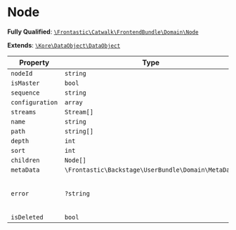 #  Node

**Fully Qualified**: [`\Frontastic\Catwalk\FrontendBundle\Domain\Node`](../../../../src/php/FrontendBundle/Domain/Node.php)

**Extends**: [`\Kore\DataObject\DataObject`](https://github.com/kore/DataObject)

Property|Type|Default|Description
--------|----|-------|-----------
`nodeId`|`string`||
`isMaster`|`bool`|`false`|
`sequence`|`string`||
`configuration`|`array`|`[]`|
`streams`|`Stream[]`|`[]`|
`name`|`string`||
`path`|`string[]`|`[]`|
`depth`|`int`||
`sort`|`int`||
`children`|`Node[]`|`[]`|
`metaData`|`\Frontastic\Backstage\UserBundle\Domain\MetaData`||
`error`|`?string`||Optional error string during development
`isDeleted`|`bool`|`false`|

